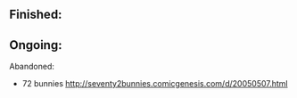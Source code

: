 
Finished:
-

Ongoing:
-

Abandoned:
- 72 bunnies http://seventy2bunnies.comicgenesis.com/d/20050507.html

